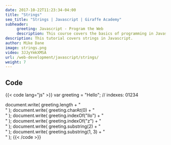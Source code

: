 ```yaml
---
date: 2017-10-22T11:23:34-04:00
title: "Strings"
seo_title: "Strings | Javascript | Giraffe Academy"
subheader:
     greeting: Javascript - Program the Web
     description: This course covers the basics of programming in Javascript. Work your way through the videos and we'll teach you everything you need to know to make your website more responsive!
description: This tutorial covers strings in Javascript.
author: Mike Dane
image: strings.png
video: 3JJyYmkXMSA
url: /web-development/javascript/strings/
weight: 7
---
```


## Code

{{< code lang="js" >}}
var greeting = "Hello";
//   indexes:   01234

document.write( greeting.length + "<br>" );
document.write( greeting.charAt(0) + "<br>"  );
document.write( greeting.indexOf("llo") + "<br>"  );
document.write( greeting.indexOf("z") + "<br>"  );
document.write( greeting.substring(2) + "<br>"  );
document.write( greeting.substring(1, 3) + "<br>"  );
{{< /code >}}